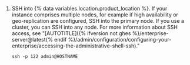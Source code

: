 1. SSH into {% data variables.location.product_location %}. If your instance comprises multiple nodes, for example if high availability or geo-replication are configured, SSH into the primary node. If you use a cluster, you can SSH into any node. For more information about SSH access, see "[AUTOTITLE]({% ifversion not ghes %}/enterprise-server@latest{% endif %}/admin/configuration/configuring-your-enterprise/accessing-the-administrative-shell-ssh)."

   ```shell
   ssh -p 122 admin@HOSTNAME
   ```
